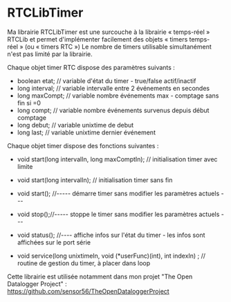 RTCLibTimer
===========

Ma librairie RTCLibTimer est une surcouche à la librairie « temps-réel » RTCLib et permet d'implémenter facilement des objets « timers temps-réel » (ou « timers RTC »)
Le nombre de timers utilisable simultanément n'est pas limité par la librairie.

Chaque objet timer RTC dispose des paramètres suivants : 
* boolean etat;  // variable d'état du timer - true/false actif/inactif
* long interval; // variable intervalle entre 2 événements en secondes 
* long maxCompt; // variable nombre événements max - comptage sans fin si =0
* long compt; // variable nombre événements survenus depuis début comptage
* long debut; // variable unixtime de debut
* long last; // variable unixtime dernier événement

Chaque objet timer dispose des fonctions suivantes : 
* void start(long intervalIn, long maxComptIn); // initialisation timer avec limite 
* void start(long intervalIn); // initialisation timer sans fin 
* void start(); //----- démarre timer sans modifier les paramètres actuels --- 
	
* void stop();//----- stoppe le timer sans modifier les paramètres actuels --- 

* void status(); //---- affiche infos sur l'état du timer - les infos sont affichées sur le port série 
	
* void service(long unixtimeIn, void (*userFunc)(int), int indexIn) ; // routine de gestion du timer, à placer dans loop 


Cette librairie est utilisée notamment dans mon projet "The Open Datalogger Project" : https://github.com/sensor56/TheOpenDataloggerProject
